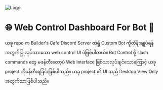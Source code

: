 ![Logo](https://us-east-1.tixte.net/uploads/omega.tixte.co/dashboard.png)


# 🌐 Web Control Dashboard For Bot 🤖

ယခု repo က Builder's Cafe Discord Server ထဲရှိ Custom Bot ကိုထိန်းချုပ်ရန်အတွက်ပြုလုပ်ထား​သော web control UI ပဲဖြစ်ပါတယ်။ Bot Control ဖို့ slash commands ​တွေ မဖန်တီး​တော့ပဲ Web Interface ဖြစ်သာလုပ်ချင်​သော​ကြောင့် ယခု project ကိုဖန်တီးရခြင်းဖြစ်ပါသည်။ ယခု project ၏ UI သည် Desktop View Only အတွက်သာဖြစ်ပါသည်။
